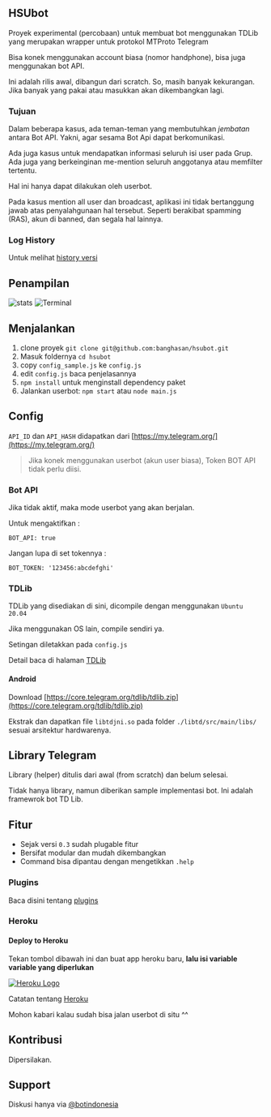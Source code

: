 ## HSUbot

Proyek experimental (percobaan) untuk membuat bot menggunakan TDLib yang merupakan wrapper untuk protokol MTProto Telegram

Bisa konek menggunakan account biasa (nomor handphone), bisa juga menggunakan bot API.

Ini adalah rilis awal, dibangun dari scratch. So, masih banyak kekurangan. Jika banyak yang pakai atau masukkan akan dikembangkan lagi.

### Tujuan

Dalam beberapa kasus, ada teman-teman yang membutuhkan _jembatan_ antara Bot API. Yakni, agar sesama Bot Api dapat berkomunikasi.

Ada juga kasus untuk mendapatkan informasi seluruh isi user pada Grup. Ada juga yang berkeinginan me-mention seluruh anggotanya atau memfilter tertentu.

Hal ini hanya dapat dilakukan oleh userbot. 

Pada kasus mention all user dan broadcast, aplikasi ini tidak bertanggung jawab atas penyalahgunaan hal tersebut. Seperti berakibat spamming (RAS), akun di banned, dan segala hal lainnya.

### Log History

Untuk melihat [history versi](https://github.com/banghasan/hsubot/blob/main/doc/history.md)

## Penampilan

![stats](https://raw.githubusercontent.com/banghasan/hsubot/main/screenshot/stats.jpg)
![Terminal](https://raw.githubusercontent.com/banghasan/hsubot/main/screenshot/terminal.jpg)

## Menjalankan

1. clone proyek `git clone git@github.com:banghasan/hsubot.git`
2. Masuk foldernya `cd hsubot`
3. copy `config_sample.js` ke `config.js`
4. edit `config.js` baca penjelasannya
5. `npm install` untuk menginstall dependency paket
6. Jalankan userbot: `npm start` atau `node main.js`

## Config

`API_ID` dan `API_HASH` didapatkan dari [https://my.telegram.org/](https://my.telegram.org/)

> Jika konek menggunakan userbot (akun user biasa), Token BOT API tidak perlu diisi.

### Bot API

Jika tidak aktif, maka mode userbot yang akan berjalan.

Untuk mengaktifkan :

    BOT_API: true

Jangan lupa di set tokennya :

    BOT_TOKEN: '123456:abcdefghi'

### TDLib

TDLib yang disediakan di sini, dicompile dengan menggunakan `Ubuntu 20.04`

Jika menggunakan OS lain, compile sendiri ya.

Setingan diletakkan pada `config.js`

Detail baca di halaman [TDLib](https://github.com/banghasan/hsubot/blob/main/doc/tdlib.md)

#### Android 

Download [https://core.telegram.org/tdlib/tdlib.zip](https://core.telegram.org/tdlib/tdlib.zip)

Ekstrak dan dapatkan file `libtdjni.so` pada folder `./libtd/src/main/libs/` sesuai arsitektur hardwarenya. 

## Library Telegram

Library (helper) ditulis dari awal (from scratch) dan belum selesai.

Tidak hanya library, namun diberikan sample implementasi bot. Ini adalah framewrok bot TD Lib.

## Fitur

- Sejak versi `0.3` sudah plugable fitur
- Bersifat modular dan mudah dikembangkan
- Command bisa dipantau dengan mengetikkan `.help`

### Plugins

Baca disini tentang [plugins](https://github.com/banghasan/hsubot/blob/main/doc/plugins.md)

### Heroku

#### Deploy to Heroku

Tekan tombol dibawah ini dan buat app heroku baru, **lalu isi variable variable yang diperlukan**
<!-- Hyooooooo!!! mau diapain :D 		RESIKO DITANGGUNG SENDIRI YA, JANGAN BUAT SPAM, ABUSE, ILEGAL. OK???-->
<a href="https://heroku.com/deploy?template=https://github.com/Aghisna12/hsubot/tree/main">![Heroku Logo](https://img.shields.io/badge/Deploy%20To%20Heroku-blueviolet?style=for-the-badge&logo=heroku)</a>

Catatan tentang [Heroku](https://github.com/banghasan/hsubot/blob/main/doc/heroku.md)

Mohon kabari kalau sudah bisa jalan userbot di situ ^^

## Kontribusi

Dipersilakan.

## Support

Diskusi hanya via [@botindonesia](https://t.me/botindonesia)